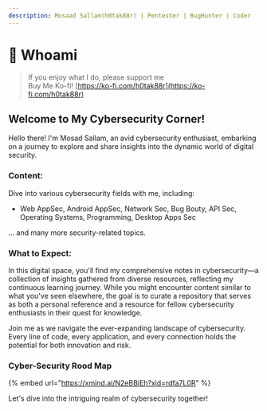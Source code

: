 ```yaml
---
description: Mosaad Sallam(h0tak88r) | Pentester | BugHunter | Coder
---
```


# 🧑 Whoami

> If you enjoy what I do, please support me\
> &#x20;Buy Me Ko-fi! [https://ko-fi.com/h0tak88r](https://ko-fi.com/h0tak88r)

## Welcome to My Cybersecurity Corner!

Hello there! I'm Mosad Sallam, an avid cybersecurity enthusiast, embarking on a journey to explore and share insights into the dynamic world of digital security.

### Content:

Dive into various cybersecurity fields with me, including:

* Web AppSec, Android AppSec, Network Sec, Bug Bouty, API Sec, Operating Systems, Programming, Desktop Apps Sec

... and many more security-related topics.

### What to Expect:

In this digital space, you'll find my comprehensive notes in cybersecurity—a collection of insights gathered from diverse resources, reflecting my continuous learning journey. While you might encounter content similar to what you've seen elsewhere, the goal is to curate a repository that serves as both a personal reference and a resource for fellow cybersecurity enthusiasts in their quest for knowledge.

Join me as we navigate the ever-expanding landscape of cybersecurity. Every line of code, every application, and every connection holds the potential for both innovation and risk.

### Cyber-Security Rood Map

{% embed url="https://xmind.ai/N2eBBiEh?xid=rdfa7L0R" %}

Let's dive into the intriguing realm of cybersecurity together!
